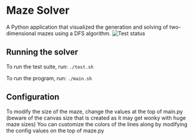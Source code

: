 # Maze Solver
A Python application that visualized the generation and solving of two-dimensional mazes using a DFS algorithm.
![Test status](https://github.com/andrew-hayworth22/maze-solver/actions/workflows/tests.yml/badge.svg)

## Running the solver
To run the test suite, run:
```./test.sh``` 

To run the program, run:
```./main.sh```

## Configuration
To modify the size of the maze, change the values at the top of main.py (beware of the canvas size that is created as it may get wonky with huge maze sizes)
You can customize the colors of the lines along by modifying the config values on the top of maze.py
